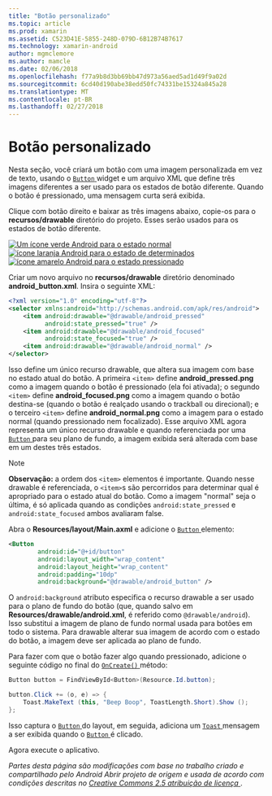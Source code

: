 ```yaml
---
title: "Botão personalizado"
ms.topic: article
ms.prod: xamarin
ms.assetid: C523D41E-5855-248D-079D-6B12B74B7617
ms.technology: xamarin-android
author: mgmclemore
ms.author: mamcle
ms.date: 02/06/2018
ms.openlocfilehash: f77a9b8d3bb69bb47d973a56aed5ad1d49f9a02d
ms.sourcegitcommit: 6cd40d190abe38edd50fc74331be15324a845a28
ms.translationtype: MT
ms.contentlocale: pt-BR
ms.lasthandoff: 02/27/2018
---
```

# <a name="custom-button"></a>Botão personalizado

Nesta seção, você criará um botão com uma imagem personalizada em vez de texto, usando o [ `Button` ](https://developer.xamarin.com/api/type/Android.Widget.Button/) widget e um arquivo XML que define três imagens diferentes a ser usado para os estados de botão diferente. Quando o botão é pressionado, uma mensagem curta será exibida.

Clique com botão direito e baixar as três imagens abaixo, copie-os para o **recursos/drawable** diretório do projeto. Esses serão usados para os estados de botão diferente.

 [![Um ícone verde Android para o estado normal](custom-button-images/android-normal.png)](custom-button-images/android-normal.png) [ ![ícone laranja Android para o estado de determinados](custom-button-images/android-focused.png)](custom-button-images/android-focused.png) [ ![ícone amarelo Android para o estado pressionado](custom-button-images/android-pressed.png)](custom-button-images/android-pressed.png)

Criar um novo arquivo no **recursos/drawable** diretório denominado **android_button.xml**. Insira o seguinte XML:

```xml
<?xml version="1.0" encoding="utf-8"?>
<selector xmlns:android="http://schemas.android.com/apk/res/android">
    <item android:drawable="@drawable/android_pressed"
          android:state_pressed="true" />
    <item android:drawable="@drawable/android_focused"
          android:state_focused="true" />
    <item android:drawable="@drawable/android_normal" />
</selector>
```

Isso define um único recurso drawable, que altera sua imagem com base no estado atual do botão. A primeira `<item>` define **android_pressed.png** como a imagem quando o botão é pressionado (ela foi ativada); o segundo `<item>` define **android_focused.png** como a imagem quando o botão destina-se (quando o botão é realçado usando o trackball ou direcional); e o terceiro `<item>` define **android_normal.png** como a imagem para o estado normal (quando pressionado nem focalizado). Esse arquivo XML agora representa um único recurso drawable e quando referenciada por uma [ `Button` ](https://developer.xamarin.com/api/type/Android.Widget.Button/) para seu plano de fundo, a imagem exibida será alterada com base em um destes três estados.


> [!NOTE]
> **Observação:** a ordem dos `<item>` elementos é importante. Quando nesse drawable é referenciada, o `<item>`s são percorridos para determinar qual é apropriado para o estado atual do botão.
> Como a imagem "normal" seja o última, é só aplicada quando as condições `android:state_pressed` e `android:state_focused` ambos avaliaram false.

Abra o **Resources/layout/Main.axml** e adicione o [ `Button` ](https://developer.xamarin.com/api/type/Android.Widget.Button/) elemento:

```xml
<Button
        android:id="@+id/button"
        android:layout_width="wrap_content"
        android:layout_height="wrap_content"
        android:padding="10dp"
        android:background="@drawable/android_button" />
```

O `android:background` atributo especifica o recurso drawable a ser usado para o plano de fundo do botão (que, quando salvo em **Resources/drawable/android.xml**, é referido como `@drawable/android`). Isso substitui a imagem de plano de fundo normal usada para botões em todo o sistema. Para drawable alterar sua imagem de acordo com o estado do botão, a imagem deve ser aplicada ao plano de fundo.

Para fazer com que o botão fazer algo quando pressionado, adicione o seguinte código no final do [ `OnCreate()` ](https://developer.xamarin.com/api/member/Android.App.Activity.OnCreate/p/Android.OS.Bundle/Android.OS.PersistableBundle/) método:

```csharp
Button button = FindViewById<Button>(Resource.Id.button);

button.Click += (o, e) => {
    Toast.MakeText (this, "Beep Boop", ToastLength.Short).Show ();
};
```

Isso captura o [ `Button` ](https://developer.xamarin.com/api/type/Android.Widget.Button/) do layout, em seguida, adiciona um [ `Toast` ](https://developer.xamarin.com/api/type/Android.Widget.Toast/) mensagem a ser exibida quando o [ `Button` ](https://developer.xamarin.com/api/type/Android.Widget.Button/) é clicado.

Agora execute o aplicativo.


*Partes desta página são modificações com base no trabalho criado e compartilhado pelo Android Abrir projeto de origem e usada de acordo com condições descritas no*
[*Creative Commons 2.5 atribuição de licença* ](http://creativecommons.org/licenses/by/2.5/).

